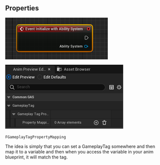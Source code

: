 
## Properties

![Image](img/initializewithabilitysystem.png)

![Image](img/commonaniminstancecdo.png)

``FGameplayTagPropertyMapping``

The idea is simply that you can set a GameplayTag somewhere and then map it to a variable and then when you access the variable in your anim blueprint, it will match the tag. 